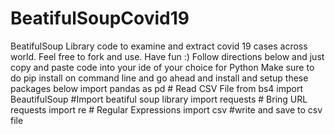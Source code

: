 # BeatifulSoupCovid19
BeatifulSoup Library code to examine and extract covid 19 cases across world. Feel free to fork and use. Have fun :)
Follow directions below and just copy and paste code into your ide of your choice for Python
Make sure to do pip install on command line and go ahead and install and setup these packages below
import pandas as pd # Read CSV File
from bs4 import BeautifulSoup #Import beatiful soup library
import requests # Bring URL requests
import re # Regular Expressions
import csv #write and save to csv file
